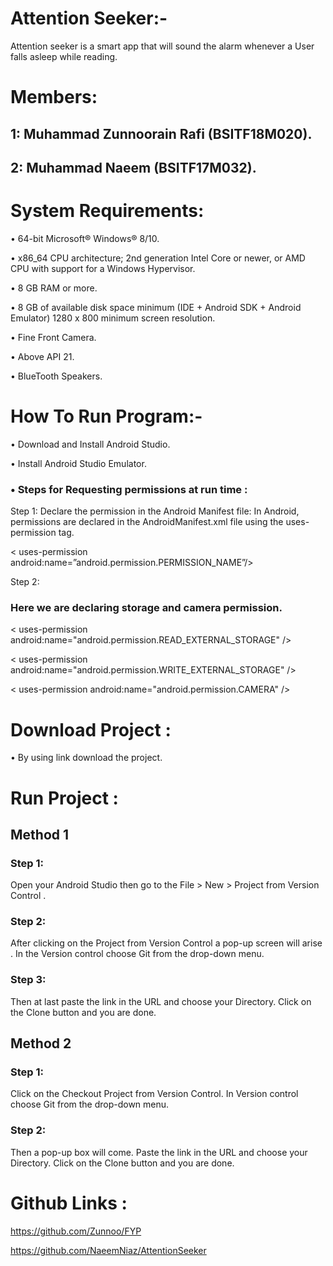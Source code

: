 # Attention Seeker:-

Attention seeker is a smart app that will sound the alarm whenever a User falls asleep while reading.

# Members:
## 1: Muhammad Zunnoorain Rafi (BSITF18M020).

## 2: Muhammad Naeem (BSITF17M032).

# System Requirements:
• 64-bit Microsoft® Windows® 8/10.

• x86_64 CPU architecture; 2nd generation Intel Core or newer, or AMD CPU with support for a Windows Hypervisor.

• 8 GB RAM or more.

• 8 GB of available disk space minimum (IDE + Android SDK + Android Emulator)
1280 x 800 minimum screen resolution.

• Fine Front Camera.

• Above API 21.

• BlueTooth Speakers.

# How To Run Program:-
• Download and Install Android Studio.

• Install Android Studio Emulator.

 ### • Steps for Requesting permissions at run time :
 Step 1: Declare the permission in the Android Manifest file: In Android, permissions are declared in the AndroidManifest.xml file using the uses-permission tag. 
 
< uses-permission android:name=”android.permission.PERMISSION_NAME”/>

Step 2:
### Here we are declaring storage and camera permission.

< uses-permission android:name="android.permission.READ_EXTERNAL_STORAGE" />

< uses-permission android:name="android.permission.WRITE_EXTERNAL_STORAGE" />

< uses-permission android:name="android.permission.CAMERA" />

# Download Project :
• By using link download the project.

# Run Project :
## Method 1
### Step 1:
Open your Android Studio then go to the File > New > Project from Version Control . 


### Step 2:
 After clicking on the Project from Version Control a pop-up screen will arise . In the Version control choose Git from the drop-down menu. 



### Step 3:
 Then at last paste the link in the URL and choose your Directory. Click on the Clone button and you are done.

## Method 2
### Step 1: 
Click on the Checkout Project from Version Control. In Version control choose Git from the drop-down menu.



### Step 2: 
Then a pop-up box will come. Paste the link in the URL and choose your Directory. Click on the Clone button and you are done.

# Github Links :
https://github.com/Zunnoo/FYP


https://github.com/NaeemNiaz/AttentionSeeker
